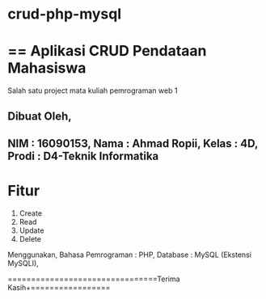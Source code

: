 # crud-php-mysql
==
Aplikasi CRUD Pendataan Mahasiswa  
=============================


Salah satu project mata kuliah pemrograman web 1

Dibuat Oleh,
-------------------------------------------------
NIM 	          : 16090153,
Nama		        : Ahmad Ropii,
Kelas  	        : 4D,
Prodi		        : D4-Teknik Informatika
-------------------------------------------------
# Fitur
1. Create
2. Read
3. Update
4. Delete

Menggunakan,
Bahasa Pemrograman 	: PHP,
Database		        : MySQL (Ekstensi MySQLI),

================================Terima Kasih+=================
